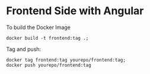 # Frontend Side with Angular

To build the Docker Image

```
docker build -t frontend:tag .;
```

Tag and push:

```
docker tag frontend:tag yourepo/frontend:tag;
docker push yourepo/frontend:tag
```
